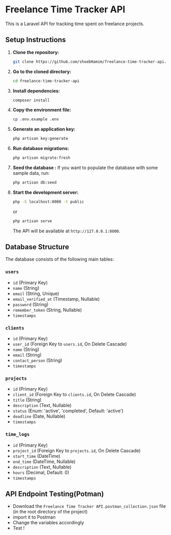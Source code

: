 # Freelance Time Tracker API

This is a Laravel API for tracking time spent on freelance projects.

## Setup Instructions

1.  **Clone the repository:**
    ```bash
    git clone https://github.com/shoebHamim/freelance-time-tracker-api.git
    ```
2.  **Go to the cloned directory:**
    ```bash
    cd freelance-time-tracker-api
    ```
3.  **Install dependencies:**
    ```bash
    composer install
    ```
4.  **Copy the environment file:**
    ```bash
    cp .env.example .env
    ```
5.  **Generate an application key:**
    ```bash
    php artisan key:generate
    ```
6.  **Run database migrations:**
    ```bash
    php artisan migrate:fresh
    ```
7.  **Seed the database :**
    If you want to populate the database with some sample data, run:
    ```bash
    php artisan db:seed
    ```
8.  **Start the development server:**
    ```bash
    php -S localhost:8000 -t public
    ```
    or
    ```bash
    php artisan serve
    ```
    The API will be available at `http://127.0.0.1:8000`.

## Database Structure

The database consists of the following main tables:

### `users`
-   `id` (Primary Key)
-   `name` (String)
-   `email` (String, Unique)
-   `email_verified_at` (Timestamp, Nullable)
-   `password` (String)
-   `remember_token` (String, Nullable)
-   `timestamps`

### `clients`
-   `id` (Primary Key)
-   `user_id` (Foreign Key to `users.id`, On Delete Cascade)
-   `name` (String)
-   `email` (String)
-   `contact_person` (String)
-   `timestamps`

### `projects`
-   `id` (Primary Key)
-   `client_id` (Foreign Key to `clients.id`, On Delete Cascade)
-   `title` (String)
-   `description` (Text, Nullable)
-   `status` (Enum: 'active', 'completed', Default: 'active')
-   `deadline` (Date, Nullable)
-   `timestamps`

### `time_logs`
-   `id` (Primary Key)
-   `project_id` (Foreign Key to `projects.id`, On Delete Cascade)
-   `start_time` (DateTime)
-   `end_time` (DateTime, Nullable)
-   `description` (Text, Nullable)
-   `hours` (Decimal, Default: 0)
-   `timestamps`


## API Endpoint Testing(Potman)
- Download the `Freelance Time Tracker API.postman_collection.json` file (in the root directory of the project)
- import it to Postman
- Change the variables accordingly 
- Test !
